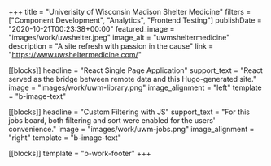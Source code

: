 +++
title = "Univerisity of Wisconsin Madison Shelter Medicine"
filters = ["Component Development", "Analytics", "Frontend Testing"]
publishDate = "2020-10-21T00:23:38+00:00"
featured_image = "images/work/uwshelter.jpeg"
image_alt = "uwmsheltermedicine"
description = "A site refresh with passion in the cause"
link = "https://www.uwsheltermedicine.com/"

[[blocks]]
headline = "React Single Page Application"
support_text = "React served as the bridge between remote data and this Hugo-generated site."
image = "images/work/uwm-library.png"
image_alignment = "left"
template = "b-image-text"

[[blocks]]
headline = "Custom Filtering with JS"
support_text = "For this jobs board, both filtering and sort were enabled for the users' convenience."
image = "images/work/uwm-jobs.png"
image_alignment = "right"
template = "b-image-text"

[[blocks]]
template = "b-work-footer"
+++